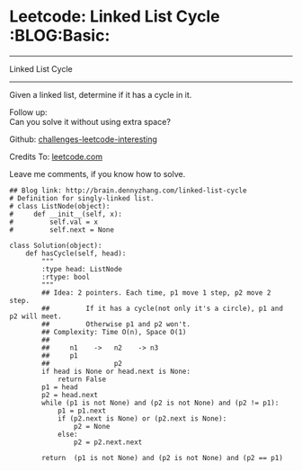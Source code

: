# Leetcode: Linked List Cycle     :BLOG:Basic:


---

Linked List Cycle  

---

Given a linked list, determine if it has a cycle in it.  

Follow up:  
Can you solve it without using extra space?  

Github: [challenges-leetcode-interesting](https://github.com/DennyZhang/challenges-leetcode-interesting/tree/master/linked-list-cycle)  

Credits To: [leetcode.com](https://leetcode.com/problems/linked-list-cycle/description/)  

Leave me comments, if you know how to solve.  

    ## Blog link: http://brain.dennyzhang.com/linked-list-cycle
    # Definition for singly-linked list.
    # class ListNode(object):
    #     def __init__(self, x):
    #         self.val = x
    #         self.next = None
    
    class Solution(object):
        def hasCycle(self, head):
            """
            :type head: ListNode
            :rtype: bool
            """
            ## Idea: 2 pointers. Each time, p1 move 1 step, p2 move 2 step. 
            ##         If it has a cycle(not only it's a circle), p1 and p2 will meet. 
            ##         Otherwise p1 and p2 won't.
            ## Complexity: Time O(n), Space O(1)
            ##
            ##     n1    ->   n2    -> n3
            ##     p1
            ##                p2
            if head is None or head.next is None:
                return False
            p1 = head
            p2 = head.next
            while (p1 is not None) and (p2 is not None) and (p2 != p1):
                p1 = p1.next
                if (p2.next is None) or (p2.next is None):
                    p2 = None
                else:
                    p2 = p2.next.next
    
            return  (p1 is not None) and (p2 is not None) and (p2 == p1)